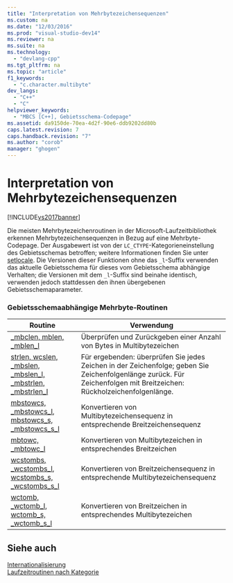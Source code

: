 ```yaml
---
title: "Interpretation von Mehrbytezeichensequenzen"
ms.custom: na
ms.date: "12/03/2016"
ms.prod: "visual-studio-dev14"
ms.reviewer: na
ms.suite: na
ms.technology: 
  - "devlang-cpp"
ms.tgt_pltfrm: na
ms.topic: "article"
f1_keywords: 
  - "c.character.multibyte"
dev_langs: 
  - "C++"
  - "C"
helpviewer_keywords: 
  - "MBCS [C++], Gebietsschema-Codepage"
ms.assetid: da9150de-70ea-4d2f-90e6-ddb9202dd80b
caps.latest.revision: 7
caps.handback.revision: "7"
ms.author: "corob"
manager: "ghogen"
---
```

# Interpretation von Mehrbytezeichensequenzen
[!INCLUDE[vs2017banner](../assembler/inline/includes/vs2017banner.md)]

Die meisten Mehrbytezeichenroutinen in der Microsoft\-Laufzeitbibliothek erkennen Mehrbytezeichensequenzen in Bezug auf eine Mehrbyte\-Codepage.  Der Ausgabewert ist von der `LC_CTYPE`\-Kategorieneinstellung des Gebietsschemas betroffen; weitere Informationen finden Sie unter [setlocale](../c-runtime-library/reference/setlocale-wsetlocale.md).  Die Versionen dieser Funktionen ohne das `_l`\-Suffix verwenden das aktuelle Gebietsschema für dieses vom Gebietsschema abhängige Verhalten; die Versionen mit dem `_l`\-Suffix sind beinahe identisch, verwenden jedoch stattdessen den ihnen übergebenen Gebietsschemaparameter.  
  
### Gebietsschemaabhängige Mehrbyte\-Routinen  
  
|Routine|Verwendung|  
|-------------|----------------|  
|[\_mbclen, mblen, \_mblen\_l](../c-runtime-library/reference/mbclen-mblen-mblen-l.md)|Überprüfen und Zurückgeben einer Anzahl von Bytes in Multibytezeichen|  
|[strlen, wcslen, \_mbslen, \_mbslen\_l, \_mbstrlen, \_mbstrlen\_l](../c-runtime-library/reference/strlen-wcslen-mbslen-mbslen-l-mbstrlen-mbstrlen-l.md)|Für ergebenden: überprüfen Sie jedes Zeichen in der Zeichenfolge; geben Sie Zeichenfolgenlänge zurück.  Für Zeichenfolgen mit Breitzeichen: Rückholzeichenfolgenlänge.|  
|[mbstowcs, \_mbstowcs\_l](../c-runtime-library/reference/mbstowcs-mbstowcs-l.md), [mbstowcs\_s, \_mbstowcs\_s\_l](../c-runtime-library/reference/mbstowcs-s-mbstowcs-s-l.md)|Konvertieren von Multibytezeichensequenz in entsprechende Breitzeichensequenz|  
|[mbtowc, \_mbtowc\_l](../c-runtime-library/reference/mbtowc-mbtowc-l.md)|Konvertieren von Multibytezeichen in entsprechendes Breitzeichen|  
|[wcstombs, \_wcstombs\_l](../c-runtime-library/reference/wcstombs-wcstombs-l.md), [wcstombs\_s, \_wcstombs\_s\_l](../c-runtime-library/reference/wcstombs-s-wcstombs-s-l.md)|Konvertieren von Breitzeichensequenz in entsprechende Multibytezeichensequenz|  
|[wctomb, \_wctomb\_l](../c-runtime-library/reference/wctomb-wctomb-l.md), [wctomb\_s, \_wctomb\_s\_l](../c-runtime-library/reference/wctomb-s-wctomb-s-l.md)|Konvertieren von Breitzeichen in entsprechendes Multibytezeichen|  
  
## Siehe auch  
 [Internationalisierung](../c-runtime-library/internationalization.md)   
 [Laufzeitroutinen nach Kategorie](../c-runtime-library/run-time-routines-by-category.md)